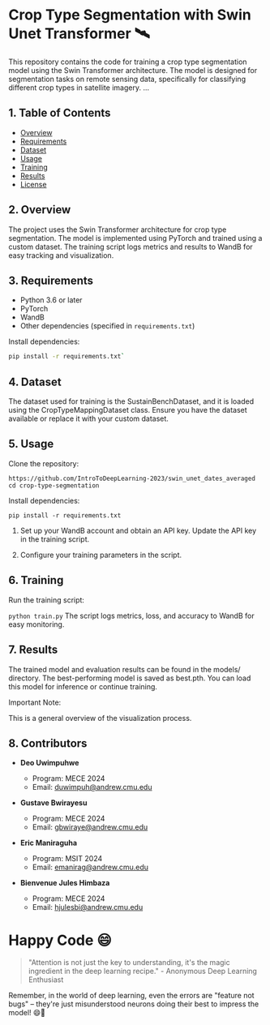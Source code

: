 # Crop Type Segmentation with Swin Unet Transformer 🛰️

This repository contains the code for training a crop type segmentation model using the Swin Transformer architecture. The model is designed for segmentation tasks on remote sensing data, specifically for classifying different crop types in satellite imagery.
...

## 1. Table of Contents

- [Overview](#overview)
- [Requirements](#requirements)
- [Dataset](#dataset)
- [Usage](#usage)
- [Training](#training)
- [Results](#results)
- [License](#license)

## 2. Overview

The project uses the Swin Transformer architecture for crop type segmentation. The model is implemented using PyTorch and trained using a custom dataset. The training script logs metrics and results to WandB for easy tracking and visualization.

## 3. Requirements

- Python 3.6 or later
- PyTorch
- WandB
- Other dependencies (specified in `requirements.txt`)

Install dependencies:

```bash
pip install -r requirements.txt`
```

## 4. Dataset

The dataset used for training is the SustainBenchDataset, and it is loaded using the CropTypeMappingDataset class. Ensure you have the dataset available or replace it with your custom dataset.

## 5. Usage

Clone the repository:

`https://github.com/IntroToDeepLearning-2023/swin_unet_dates_averaged`
`cd crop-type-segmentation`

Install dependencies:

`pip install -r requirements.txt`

1. Set up your WandB account and obtain an API key. Update the API key in the training script.

2. Configure your training parameters in the script.

## 6. Training

Run the training script:

`python train.py`
The script logs metrics, loss, and accuracy to WandB for easy monitoring.

## 7. Results

The trained model and evaluation results can be found in the models/ directory. The best-performing model is saved as best.pth. You can load this model for inference or continue training.

Important Note:

This is a general overview of the visualization process.

## 8. Contributors

- **Deo Uwimpuhwe**
  - Program: MECE 2024
  - Email: [duwimpuh@andrew.cmu.edu](mailto:duwimpuh@andrew.cmu.edu)

- **Gustave Bwirayesu**
  - Program: MECE 2024
  - Email: [gbwiraye@andrew.cmu.edu](mailto:gbwiraye@andrew.cmu.edu)

- **Eric Maniraguha**
  - Program: MSIT 2024
  - Email: [emanirag@andrew.cmu.edu](mailto:emanirag@andrew.cmu.edu)

- **Bienvenue Jules Himbaza**
  - Program: MECE 2024
  - Email: [hjulesbi@andrew.cmu.edu](mailto:hjulesbi@andrew.cmu.edu)

# Happy Code 😄

> "Attention is not just the key to understanding, it's the magic ingredient in the deep learning recipe." - Anonymous Deep Learning Enthusiast

Remember, in the world of deep learning, even the errors are "feature not bugs" – they're just misunderstood neurons doing their best to impress the model! 😄🤖


